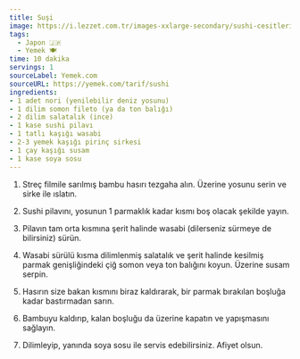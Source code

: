 ```yaml
---
title: Suşi
image: https://i.lezzet.com.tr/images-xxlarge-secondary/sushi-cesitleri-nelerdir-japon-usulu-15-sushi-cesidi-265e4d81-cc4b-404b-85ed-8f76a2f2e64c.jpg
tags:
  - Japon 🇯🇵
  - Yemek 🍽️
time: 10 dakika
servings: 1
sourceLabel: Yemek.com
sourceURL: https://yemek.com/tarif/sushi
ingredients:
- 1 adet nori (yenilebilir deniz yosunu)
- 1 dilim somon fileto (ya da ton balığı)
- 2 dilim salatalık (ince)
- 1 kase sushi pilavı
- 1 tatlı kaşığı wasabi
- 2-3 yemek kaşığı pirinç sirkesi
- 1 çay kaşığı susam
- 1 kase soya sosu
---
```


1. Streç filmile sarılmış bambu hasırı tezgaha alın. Üzerine yosunu serin ve sirke ile ıslatın.

2. Sushi pilavını, yosunun 1 parmaklık kadar kısmı boş olacak şekilde yayın.

3. Pilavın tam orta kısmına şerit halinde wasabi (dilerseniz sürmeye de bilirsiniz) sürün.

4. Wasabi sürülü kısma dilimlenmiş salatalık ve şerit halinde kesilmiş parmak genişliğindeki çiğ somon veya ton balığını koyun. Üzerine susam serpin.

5. Hasırın size bakan kısmını biraz kaldırarak, bir parmak bırakılan boşluğa kadar bastırmadan sarın.

6. Bambuyu kaldırıp, kalan boşluğu da üzerine kapatın ve yapışmasını sağlayın.

7. Dilimleyip, yanında soya sosu ile servis edebilirsiniz. Afiyet olsun.
